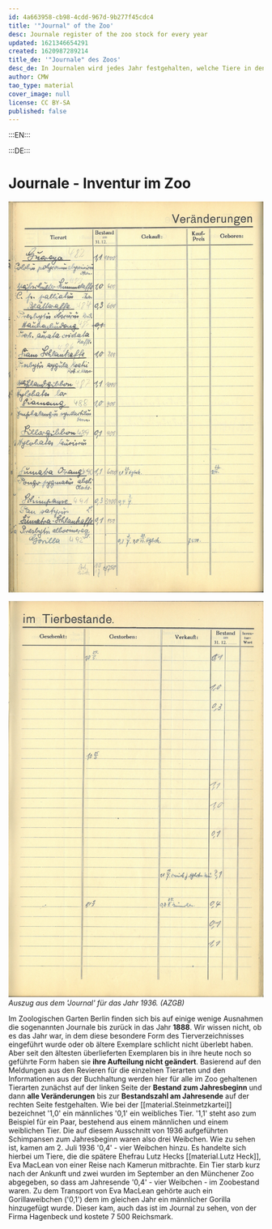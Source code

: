 ```yaml
---
id: 4a663958-cb98-4cdd-967d-9b277f45cdc4
title: '"Journal" of the Zoo'
desc: Journale register of the zoo stock for every year
updated: 1621346654291
created: 1620987289214
title_de: '"Journale" des Zoos'
desc_de: In Journalen wird jedes Jahr festgehalten, welche Tiere in den Zoo kommen oder ihn verließen.
author: CMW
tao_type: material
cover_image: null
license: CC BY-SA
published: false
---
```



:::EN:::


:::DE:::

# Journale - Inventur im Zoo

![Linke Seite des Journals](images\cmw\Journal_1936_l.jpg)

![Rechte Seite des Journals](images\cmw\Journal_1936_r.jpg)
_Auszug aus dem 'Journal' für das Jahr 1936. (AZGB)_

Im Zoologischen Garten Berlin finden sich bis auf einige wenige Ausnahmen die sogenannten Journale bis zurück in das Jahr **1888**. Wir wissen nicht, ob es das Jahr war, in dem diese besondere Form des Tierverzeichnisses eingeführt wurde oder ob ältere Exemplare schlicht nicht überlebt haben. Aber seit den ältesten überlieferten Exemplaren bis in ihre heute noch so geführte Form haben sie **ihre Aufteilung nicht geändert**. Basierend auf den Meldungen aus den Revieren für die einzelnen Tierarten und den Informationen aus der Buchhaltung werden hier für alle im Zoo gehaltenen Tierarten zunächst auf der linken Seite der **Bestand zum Jahresbeginn** und dann **alle Veränderungen** bis zur **Bestandszahl am Jahresende** auf der rechten Seite festgehalten. Wie bei der [[material.Steinmetzkartei]] bezeichnet '1,0' ein männliches '0,1' ein weibliches Tier. '1,1' steht aso zum Beispiel für ein Paar, bestehend aus einem männlichen und einem weiblichen Tier. Die auf diesem Ausschnitt von 1936 aufgeführten Schimpansen zum Jahresbeginn waren also drei Weibchen. Wie zu sehen ist, kamen am 2. Juli 1936 '0,4' - vier Weibchen hinzu. Es handelte sich hierbei um Tiere, die die spätere Ehefrau Lutz Hecks [[material.Lutz Heck]], Eva MacLean von einer Reise nach Kamerun mitbrachte. Ein Tier starb kurz nach der Ankunft und zwei wurden im September an den Münchener Zoo abgegeben, so dass am Jahresende '0,4' - vier Weibchen - im Zoobestand waren.
Zu dem Transport von Eva MacLean gehörte auch ein Gorillaweibchen ('0,1') dem im gleichen Jahr ein männlicher Gorilla hinzugefügt wurde. Dieser kam, auch das ist im Journal zu sehen, von der Firma Hagenbeck und kostete 7 500 Reichsmark.